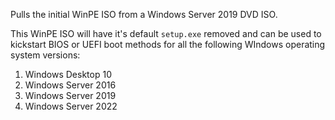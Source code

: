 Pulls the initial WinPE ISO from a Windows Server 2019 DVD ISO.

This WinPE ISO will have it's default `setup.exe` removed and can be used to kickstart BIOS or UEFI boot methods for all the following WIndows operating system versions:

1. Windows Desktop 10
2. Windows Server 2016
3. Windows Server 2019
4. Windows Server 2022